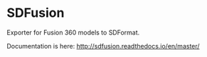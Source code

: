 # SDFusion
Exporter for Fusion 360 models to SDFormat.

Documentation is here: http://sdfusion.readthedocs.io/en/master/
